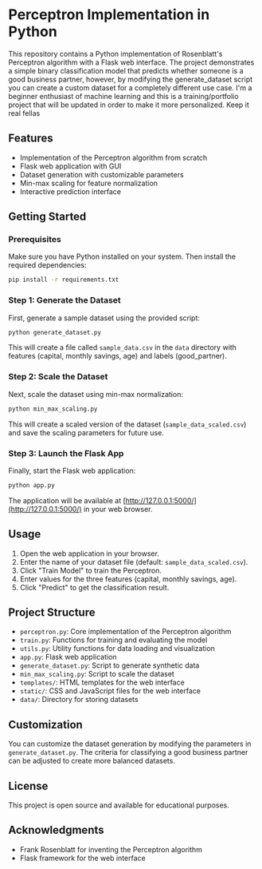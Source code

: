 # Perceptron Implementation in Python

This repository contains a Python implementation of Rosenblatt's Perceptron algorithm with a Flask web interface. The project demonstrates a simple binary classification model that predicts whether someone is a good business partner, however, by modifying the generate_dataset script you can create a custom dataset for a completely different use case. I'm a beginner enthusiast of machine learning and this is a training/portfolio project that will be updated in order to make it more personalized. Keep it real fellas

## Features
- Implementation of the Perceptron algorithm from scratch
- Flask web application with GUI
- Dataset generation with customizable parameters
- Min-max scaling for feature normalization
- Interactive prediction interface

## Getting Started

### Prerequisites
Make sure you have Python installed on your system. Then install the required dependencies:

```bash
pip install -r requirements.txt
```

### Step 1: Generate the Dataset
First, generate a sample dataset using the provided script:

```bash
python generate_dataset.py
```

This will create a file called `sample_data.csv` in the `data` directory with features (capital, monthly savings, age) and labels (good_partner).

### Step 2: Scale the Dataset
Next, scale the dataset using min-max normalization:

```bash
python min_max_scaling.py
```

This will create a scaled version of the dataset (`sample_data_scaled.csv`) and save the scaling parameters for future use.

### Step 3: Launch the Flask App
Finally, start the Flask web application:

```bash
python app.py
```

The application will be available at [http://127.0.0.1:5000/](http://127.0.0.1:5000/) in your web browser.

## Usage
1. Open the web application in your browser.
2. Enter the name of your dataset file (default: `sample_data_scaled.csv`).
3. Click "Train Model" to train the Perceptron.
4. Enter values for the three features (capital, monthly savings, age).
5. Click "Predict" to get the classification result.

## Project Structure
- `perceptron.py`: Core implementation of the Perceptron algorithm
- `train.py`: Functions for training and evaluating the model
- `utils.py`: Utility functions for data loading and visualization
- `app.py`: Flask web application
- `generate_dataset.py`: Script to generate synthetic data
- `min_max_scaling.py`: Script to scale the dataset
- `templates/`: HTML templates for the web interface
- `static/`: CSS and JavaScript files for the web interface
- `data/`: Directory for storing datasets

## Customization
You can customize the dataset generation by modifying the parameters in `generate_dataset.py`. The criteria for classifying a good business partner can be adjusted to create more balanced datasets.

## License
This project is open source and available for educational purposes.

## Acknowledgments
- Frank Rosenblatt for inventing the Perceptron algorithm
- Flask framework for the web interface
